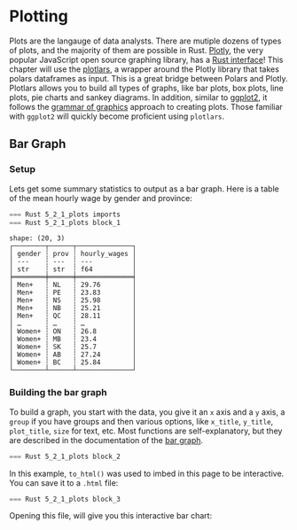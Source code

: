 # Plotting

Plots are the langauge of data analysts. There are mutiple dozens of types of plots, and the majority of them are possible in Rust. [Plotly](https://plotly.com/javascript/), the very popular JavaScript open source graphing library, has a [Rust interface](https://github.com/plotly/plotly.rs)! This chapter will use the [plotlars](https://github.com/alceal/plotlars), a wrapper around the Plotly library that takes polars dataframes as input. This is a great bridge between Polars and Plotly. Plotlars allows you to build all types of graphs, like bar plots, box plots, line plots, pie charts and sankey diagrams. In addition, similar to [ggplot2](https://ggplot2.tidyverse.org/), it follows the [grammar of graphics](https://ggplot2-book.org/mastery.html) approach to creating plots. Those familiar with `ggplot2` will quickly become proficient using `plotlars`.

## Bar Graph

### Setup

Lets get some summary statistics to output as a bar graph. Here is a table of the mean hourly wage by gender and province:

```rust
=== Rust 5_2_1_plots imports
=== Rust 5_2_1_plots block_1
```

```
shape: (20, 3)
┌────────┬──────┬──────────────┐
│ gender ┆ prov ┆ hourly_wages │
│ ---    ┆ ---  ┆ ---          │
│ str    ┆ str  ┆ f64          │
╞════════╪══════╪══════════════╡
│ Men+   ┆ NL   ┆ 29.76        │
│ Men+   ┆ PE   ┆ 23.83        │
│ Men+   ┆ NS   ┆ 25.98        │
│ Men+   ┆ NB   ┆ 25.21        │
│ Men+   ┆ QC   ┆ 28.11        │
│ …      ┆ …    ┆ …            │
│ Women+ ┆ ON   ┆ 26.8         │
│ Women+ ┆ MB   ┆ 23.4         │
│ Women+ ┆ SK   ┆ 25.7         │
│ Women+ ┆ AB   ┆ 27.24        │
│ Women+ ┆ BC   ┆ 25.84        │
└────────┴──────┴──────────────┘
```

### Building the bar graph

To build a graph, you start with the data, you give it an `x` axis and a `y` axis, a `group` if you have groups and then various options, like `x_title`, `y_title`, `plot_title`, `size` for text, etc. Most functions are self-explanatory, but they are described in the documentation of the [bar graph](https://docs.rs/plotlars/latest/plotlars/struct.BarPlot.html).

```Rust
=== Rust 5_2_1_plots block_2
```

In this example, `to_html()` was used to imbed in this page to be interactive. You can save it to a `.html` file:

```Rust
=== Rust 5_2_1_plots block_3
```

Opening this file, will give you this interactive bar chart:

<div>
<script src="https://cdn.plot.ly/plotly-2.12.1.min.js"></script>
<script src="https://cdn.jsdelivr.net/npm/mathjax@3.2.2/es5/tex-svg.js"></script>
<script src="https://cdn.jsdelivr.net/npm/mathjax@3.2.0/es5/tex-mml-chtml.js"></script>

<div id="plotly-html-element-1" class="plotly-graph-div" style="height:100%; width:100%;"></div>

<script type="module">
const graph_div = document.getElementById("plotly-html-element-1");
await Plotly.newPlot(graph_div, {"data":[{"type":"bar","x":["NL","PE","NS","NB","QC","ON","MB","SK","AB","BC"],"y":[29.76,23.83,25.98,25.21,28.11,30.86,26.45,30.04,34.56,31.0],"name":"Men+","orientation":"v","marker":{"color":"rgb(255, 127, 80)"}},{"type":"bar","x":["NL","PE","NS","NB","QC","ON","MB","SK","AB","BC"],"y":[24.91,22.96,23.13,22.66,25.25,26.8,23.4,25.7,27.24,25.84],"name":"Women+","orientation":"v","marker":{"color":"rgb(64, 224, 208)"}}],"layout":{"title":{"text":"Hourly wages by gender and province","font":{"family":"Arial","size":18,"color":"rgb(0, 0, 0)"},"x":0.5,"y":0.9},"legend":{"orientation":"h","x":0.4,"y":1.0,"title":{"text":"Gender","font":{"family":"Arial","size":15,"color":"rgb(0, 0, 0)"},"x":0.5,"y":0.9}},"xaxis":{"title":{"text":"Province","font":{"family":"Arial","size":15,"color":"rgb(0, 0, 0)"},"x":0.5,"y":0.9}},"yaxis":{"title":{"text":"Mean hourly wage","font":{"family":"Arial","size":15,"color":"rgb(0, 0, 0)"},"x":0.5,"y":0.9}},"barmode":"group"},"config":{},"frames":null});
</script>
</div>

Instead of the `to_html()`, you can also write an image using this syntax: `.write_image("./data/output/out.png", 800, 600, 1.0).unwrap()`

## Line Plot

### Setup

Lets also get some summary statistics to output as a scatter plot. Here is a table of the mean hourly wage by gender and job tenure (months), pivoted on gender:


```rust
=== Rust 5_2_1_plots block_4
```

```
shape: (240, 3)
┌────────┬───────┬────────┐
│ tenure ┆ Men+  ┆ Women+ │
│ ---    ┆ ---   ┆ ---    │
│ i64    ┆ f64   ┆ f64    │
╞════════╪═══════╪════════╡
│ 1      ┆ 21.23 ┆ 18.02  │
│ 2      ┆ 21.5  ┆ 18.27  │
│ 3      ┆ 21.88 ┆ 18.54  │
│ 4      ┆ 22.28 ┆ 18.95  │
│ 5      ┆ 22.73 ┆ 19.2   │
│ …      ┆ …     ┆ …      │
│ 236    ┆ 36.0  ┆ 32.06  │
│ 237    ┆ 36.29 ┆ 32.0   │
│ 238    ┆ 36.2  ┆ 31.97  │
│ 239    ┆ 36.26 ┆ 31.78  │
│ 240    ┆ 36.14 ┆ 32.14  │
└────────┴───────┴────────┘
```

### Building the line plot

Similar to the bar graph, for the line plot, you start with the data, you give it an `x` axis and a `y` axis (and here, you add another `y` axis with `additional_lines` to add a new line to the line plot), and then various options, like `x_title`, `y_title`, `plot_title`, `size` for text, etc. Most functions are self-explanatory, but they are described in the documentation of the [line plot](https://docs.rs/plotlars/latest/plotlars/struct.LinePlot.html).

```Rust
=== Rust 5_2_1_plots block_5
```

In this example, `to_html()` was used to imbed in this page to be interactive. You can save it to a `.html` file:

```Rust
=== Rust 5_2_1_plots block_6
```

Opening this file, will give you this interactive bar chart:

<div>
<meta charset="utf-8" />
<script src="https://cdn.jsdelivr.net/npm/mathjax@3.2.2/es5/tex-svg.js"></script>
<script src="https://cdn.plot.ly/plotly-3.0.1.min.js"></script>
    
<div id="plotly-html-element-2" class="plotly-graph-div" style="height:100%; width:100%;"></div>

<script type="module">
const graph_div = document.getElementById("plotly-html-element-2");
await Plotly.newPlot(graph_div, {"data":[{"type":"scatter","name":"Men+","x":[1.0,2.0,3.0,4.0,5.0,6.0,7.0,8.0,9.0,10.0,11.0,12.0,13.0,14.0,15.0,16.0,17.0,18.0,19.0,20.0,21.0,22.0,23.0,24.0,25.0,26.0,27.0,28.0,29.0,30.0,31.0,32.0,33.0,34.0,35.0,36.0,37.0,38.0,39.0,40.0,41.0,42.0,43.0,44.0,45.0,46.0,47.0,48.0,49.0,50.0,51.0,52.0,53.0,54.0,55.0,56.0,57.0,58.0,59.0,60.0,61.0,62.0,63.0,64.0,65.0,66.0,67.0,68.0,69.0,70.0,71.0,72.0,73.0,74.0,75.0,76.0,77.0,78.0,79.0,80.0,81.0,82.0,83.0,84.0,85.0,86.0,87.0,88.0,89.0,90.0,91.0,92.0,93.0,94.0,95.0,96.0,97.0,98.0,99.0,100.0,101.0,102.0,103.0,104.0,105.0,106.0,107.0,108.0,109.0,110.0,111.0,112.0,113.0,114.0,115.0,116.0,117.0,118.0,119.0,120.0,121.0,122.0,123.0,124.0,125.0,126.0,127.0,128.0,129.0,130.0,131.0,132.0,133.0,134.0,135.0,136.0,137.0,138.0,139.0,140.0,141.0,142.0,143.0,144.0,145.0,146.0,147.0,148.0,149.0,150.0,151.0,152.0,153.0,154.0,155.0,156.0,157.0,158.0,159.0,160.0,161.0,162.0,163.0,164.0,165.0,166.0,167.0,168.0,169.0,170.0,171.0,172.0,173.0,174.0,175.0,176.0,177.0,178.0,179.0,180.0,181.0,182.0,183.0,184.0,185.0,186.0,187.0,188.0,189.0,190.0,191.0,192.0,193.0,194.0,195.0,196.0,197.0,198.0,199.0,200.0,201.0,202.0,203.0,204.0,205.0,206.0,207.0,208.0,209.0,210.0,211.0,212.0,213.0,214.0,215.0,216.0,217.0,218.0,219.0,220.0,221.0,222.0,223.0,224.0,225.0,226.0,227.0,228.0,229.0,230.0,231.0,232.0,233.0,234.0,235.0,236.0,237.0,238.0,239.0,240.0],"y":[21.23,21.5,21.88,22.28,22.73,22.99,23.24,23.5,23.8,24.05,24.35,24.47,24.23,24.21,24.46,24.81,25.19,25.36,25.7,25.93,26.18,26.3,26.5,26.6,26.45,26.55,26.61,26.83,26.89,26.99,27.11,27.34,27.49,27.61,27.62,27.81,27.58,27.56,27.73,27.82,27.9,27.91,28.17,28.48,28.66,28.73,28.86,29.05,28.74,28.8,28.73,28.9,29.09,29.38,29.47,29.82,29.83,30.08,30.05,30.0,29.9,29.88,30.04,30.08,30.15,30.21,30.64,30.97,31.07,31.0,31.25,31.23,31.02,31.06,31.11,31.38,31.57,31.66,31.88,32.0,32.08,31.98,32.17,32.27,32.2,32.25,31.95,32.18,32.01,32.16,32.46,32.54,32.73,32.89,32.85,32.66,32.59,32.33,32.32,32.54,32.78,32.76,32.81,33.06,33.0,32.92,33.24,33.29,33.23,33.23,33.49,33.5,33.46,33.49,33.35,33.5,33.71,33.54,33.52,33.51,33.29,33.06,32.9,33.02,32.96,33.02,33.34,33.38,33.71,33.87,33.95,34.23,34.2,34.04,34.31,34.38,34.52,34.79,34.88,35.1,35.22,34.82,34.71,34.86,34.57,34.68,34.68,34.88,35.03,34.97,35.12,35.21,35.33,35.29,35.51,35.53,35.33,35.12,35.31,35.22,35.25,35.29,35.24,35.6,35.64,35.81,35.8,35.5,35.46,35.5,35.59,35.76,35.71,35.67,35.54,35.77,35.73,35.69,35.52,35.62,35.2,35.05,34.9,34.97,34.68,35.0,35.32,35.41,35.56,35.81,35.81,35.87,35.93,36.14,35.77,36.2,36.14,36.58,36.7,36.75,36.71,36.58,36.93,36.65,36.35,36.82,36.53,36.51,36.61,36.8,36.47,36.2,36.47,36.46,36.15,36.4,36.41,36.37,36.28,36.33,36.47,36.34,36.62,36.62,36.94,36.92,36.55,36.67,37.05,36.93,37.07,36.71,36.82,36.56,36.61,36.0,36.29,36.2,36.26,36.14],"marker":{"size":12,"color":"rgb(178, 34, 34)"},"line":{}},{"type":"scatter","name":"Women+","x":[1.0,2.0,3.0,4.0,5.0,6.0,7.0,8.0,9.0,10.0,11.0,12.0,13.0,14.0,15.0,16.0,17.0,18.0,19.0,20.0,21.0,22.0,23.0,24.0,25.0,26.0,27.0,28.0,29.0,30.0,31.0,32.0,33.0,34.0,35.0,36.0,37.0,38.0,39.0,40.0,41.0,42.0,43.0,44.0,45.0,46.0,47.0,48.0,49.0,50.0,51.0,52.0,53.0,54.0,55.0,56.0,57.0,58.0,59.0,60.0,61.0,62.0,63.0,64.0,65.0,66.0,67.0,68.0,69.0,70.0,71.0,72.0,73.0,74.0,75.0,76.0,77.0,78.0,79.0,80.0,81.0,82.0,83.0,84.0,85.0,86.0,87.0,88.0,89.0,90.0,91.0,92.0,93.0,94.0,95.0,96.0,97.0,98.0,99.0,100.0,101.0,102.0,103.0,104.0,105.0,106.0,107.0,108.0,109.0,110.0,111.0,112.0,113.0,114.0,115.0,116.0,117.0,118.0,119.0,120.0,121.0,122.0,123.0,124.0,125.0,126.0,127.0,128.0,129.0,130.0,131.0,132.0,133.0,134.0,135.0,136.0,137.0,138.0,139.0,140.0,141.0,142.0,143.0,144.0,145.0,146.0,147.0,148.0,149.0,150.0,151.0,152.0,153.0,154.0,155.0,156.0,157.0,158.0,159.0,160.0,161.0,162.0,163.0,164.0,165.0,166.0,167.0,168.0,169.0,170.0,171.0,172.0,173.0,174.0,175.0,176.0,177.0,178.0,179.0,180.0,181.0,182.0,183.0,184.0,185.0,186.0,187.0,188.0,189.0,190.0,191.0,192.0,193.0,194.0,195.0,196.0,197.0,198.0,199.0,200.0,201.0,202.0,203.0,204.0,205.0,206.0,207.0,208.0,209.0,210.0,211.0,212.0,213.0,214.0,215.0,216.0,217.0,218.0,219.0,220.0,221.0,222.0,223.0,224.0,225.0,226.0,227.0,228.0,229.0,230.0,231.0,232.0,233.0,234.0,235.0,236.0,237.0,238.0,239.0,240.0],"y":[18.02,18.27,18.54,18.95,19.2,19.44,19.67,19.82,20.0,20.24,20.48,20.64,20.42,20.45,20.7,20.95,21.07,21.3,21.42,21.6,21.76,21.92,22.15,22.31,22.3,22.34,22.46,22.5,22.63,22.71,22.79,23.0,23.02,23.18,23.22,23.33,23.37,23.35,23.41,23.63,23.75,23.79,23.96,23.99,24.02,24.03,24.06,24.25,24.27,24.37,24.47,24.63,24.74,24.92,24.97,25.18,25.21,25.26,25.37,25.38,25.38,25.38,25.46,25.7,25.62,25.68,25.72,25.71,25.77,25.96,25.99,26.26,26.41,26.4,26.63,26.78,26.81,26.84,27.01,26.94,26.91,26.81,26.99,27.05,26.97,27.07,27.22,27.35,27.46,27.53,27.46,27.61,27.62,27.72,27.92,27.83,27.74,27.64,27.62,27.69,27.86,27.85,28.07,28.08,28.14,28.4,28.35,28.63,28.58,28.68,28.55,28.6,28.58,28.65,28.55,28.48,28.42,28.41,28.31,28.34,28.25,28.14,28.06,28.05,28.17,28.47,28.72,28.88,28.91,29.22,29.36,29.31,29.27,29.17,29.34,29.21,29.38,29.51,29.55,29.76,29.73,29.97,29.97,30.13,29.91,29.77,29.64,29.88,29.53,29.82,29.72,29.76,29.75,29.86,30.12,30.15,30.06,30.04,30.1,30.07,30.1,30.15,30.2,30.23,30.27,30.54,30.84,30.83,30.83,31.04,31.08,31.07,31.07,31.06,31.01,30.87,30.91,30.62,30.66,30.76,30.72,30.84,30.74,30.76,30.46,30.4,30.58,30.71,30.91,30.93,31.32,31.45,31.24,31.26,31.62,31.71,31.76,31.72,32.13,31.93,31.83,32.25,32.12,32.28,32.11,32.08,32.03,32.22,32.01,31.97,31.97,31.95,31.96,32.01,31.89,31.82,31.75,31.99,31.8,31.95,31.84,31.94,31.8,31.78,32.25,32.38,32.19,32.32,32.65,32.77,32.13,32.09,32.27,32.22,32.35,32.06,32.0,31.97,31.78,32.14],"marker":{"size":12,"color":"rgb(65, 105, 225)"},"line":{}}],"layout":{"title":{"text":"Mean hourly wage by job tenure and gender","font":{"family":"","size":0,"color":"rgb(0, 0, 0)"},"x":0.5,"y":0.9},"legend":{"title":{"text":"Gender","font":{"family":"","size":0,"color":"rgb(0, 0, 0)"},"x":0.5,"y":0.9}},"xaxis":{"title":{"text":"Mean hourly wage","font":{"family":"","size":0,"color":"rgb(0, 0, 0)"},"x":0.5,"y":0.9}},"yaxis":{"title":{"text":"Job tenure (months)","font":{"family":"","size":0,"color":"rgb(0, 0, 0)"},"x":0.5,"y":0.9}}},"config":{},"frames":null});
</script>
</div>

Instead of the `to_html()`, you can also write an image using this syntax: `.write_image("./data/output/out.png", 800, 600, 1.0).unwrap()`